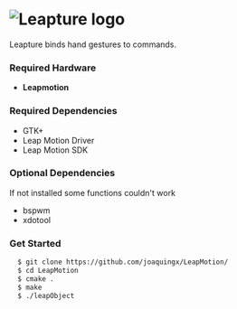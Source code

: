 # ![Leapture logo](https://i.imgur.com/MTgY2rE.png)

Leapture binds hand gestures to commands.

### Required Hardware
 * **Leapmotion**
### Required Dependencies
 * GTK+
 * Leap Motion Driver
 * Leap Motion SDK

### Optional Dependencies
If not installed some functions couldn't work
 * bspwm
 * xdotool

### Get Started

```sh
  $ git clone https://github.com/joaquingx/LeapMotion/
  $ cd LeapMotion
  $ cmake .
  $ make
  $ ./leapObject
```

